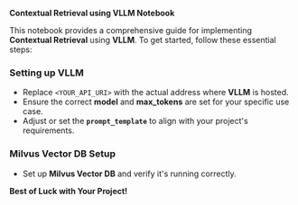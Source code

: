 **Contextual Retrieval using VLLM Notebook**

This notebook provides a comprehensive guide for implementing **Contextual Retrieval** using **VLLM**. To get started, follow these essential steps:

### Setting up VLLM

* Replace `<YOUR_API_URI>` with the actual address where **VLLM** is hosted.
* Ensure the correct **model** and **max_tokens** are set for your specific use case.
* Adjust or set the **`prompt_template`** to align with your project's requirements.

### Milvus Vector DB Setup

* Set up **Milvus Vector DB** and verify it's running correctly.

**Best of Luck with Your Project!**